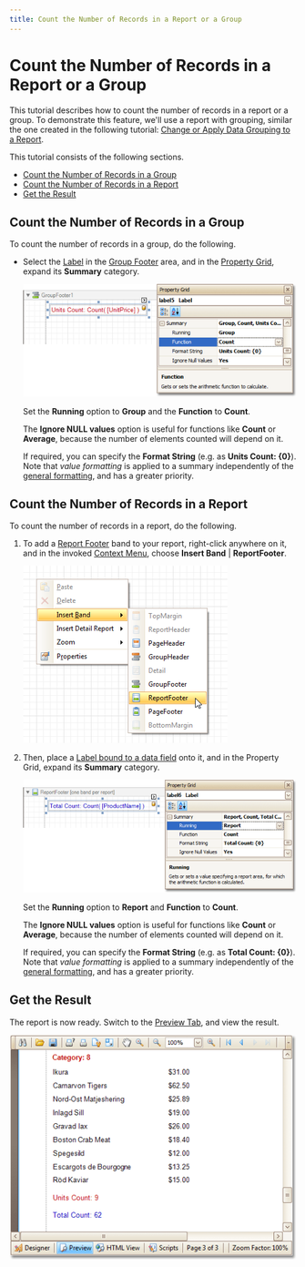 ```yaml
---
title: Count the Number of Records in a Report or a Group
---
```

# Count the Number of Records in a Report or a Group
This tutorial describes how to count the number of records in a report or a group. To demonstrate this feature, we'll use a report with grouping, similar the one created in the following tutorial: [Change or Apply Data Grouping to a Report](../../../../../../interface-elements-for-desktop/articles/report-designer/report-designer-for-winforms/report-editing-basics/change-or-apply-data-grouping-to-a-report.md).

This tutorial consists of the following sections.
* [Count the Number of Records in a Group](#group)
* [Count the Number of Records in a Report](#report)
* [Get the Result](#result)

## <a name="group"/>Count the Number of Records in a Group
To count the number of records in a group, do the following.
* Select the [Label](../../../../../../interface-elements-for-desktop/articles/report-designer/report-designer-for-winforms/report-designer-reference/report-controls/label.md) in the [Group Footer](../../../../../../interface-elements-for-desktop/articles/report-designer/report-designer-for-winforms/report-designer-reference/report-bands/grouping-bands.md) area, and in the [Property Grid](../../../../../../interface-elements-for-desktop/articles/report-designer/report-designer-for-winforms/report-designer-reference/report-designer-ui/property-grid.md), expand its **Summary** category.
	
	![RD_HowTo_CountRecords_2](../../../../../images/Img8540.png)
	
	Set the **Running** option to **Group** and the **Function** to **Count**.
	
	The **Ignore NULL values** option is useful for functions like **Count** or **Average**, because the number of elements counted will depend on it.
	
	If required, you can specify the **Format String** (e.g. as **Units Count: {0}**). Note that _value formatting_ is applied to a summary independently of the [general formatting](../../../../../../interface-elements-for-desktop/articles/report-designer/report-designer-for-winforms/report-editing-basics/change-value-formatting-of-report-elements.md), and has a greater priority.

## <a name="report"/>Count the Number of Records in a Report
To count the number of records in a report, do the following.
1. To add a [Report Footer](../../../../../../interface-elements-for-desktop/articles/report-designer/report-designer-for-winforms/report-designer-reference/report-bands/report-header-and-footer.md) band to your report, right-click anywhere on it, and in the invoked [Context Menu](../../../../../../interface-elements-for-desktop/articles/report-designer/report-designer-for-winforms/report-designer-reference/report-designer-ui/context-menu.md), choose **Insert Band** | **ReportFooter**.
	
	![RD_InsertBand_ReportFooter](../../../../../images/Img11132.png)
2. Then, place a [Label bound to a data field](../../../../../../interface-elements-for-desktop/articles/report-designer/report-designer-for-winforms/report-editing-basics/displaying-values-from-a-database-(binding-report-elements-to-data).md) onto it, and in the Property Grid, expand its **Summary** category.
	
	![RD_HowTo_CountRecords_2a](../../../../../images/Img8541.png)
	
	Set the **Running** option to **Report** and **Function** to **Count**.
	
	The **Ignore NULL values** option is useful for functions like **Count** or **Average**, because the number of elements counted will depend on it.
	
	If required, you can specify the **Format String** (e.g. as **Total Count: {0}**). Note that _value formatting_ is applied to a summary independently of the [general formatting](../../../../../../interface-elements-for-desktop/articles/report-designer/report-designer-for-winforms/report-editing-basics/change-value-formatting-of-report-elements.md), and has a greater priority.

## <a name="result"/>Get the Result
The report is now ready. Switch to the [Preview Tab](../../../../../../interface-elements-for-desktop/articles/report-designer/report-designer-for-winforms/report-designer-reference/report-designer-ui/preview-tab.md), and view the result.

![RD_HowTo_CountRecords_3](../../../../../images/Img8542.png)